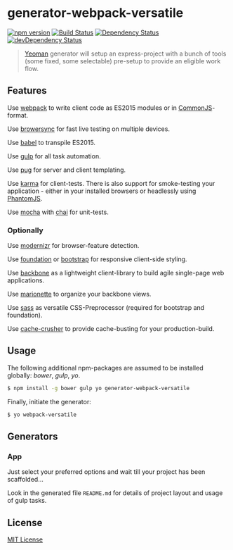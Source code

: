 # generator-webpack-versatile

[![npm version](https://img.shields.io/npm/v/generator-webpack-versatile.svg?style=flat-square)](https://www.npmjs.com/package/generator-webpack-versatile)
[![Build Status](https://secure.travis-ci.org/tapirdata/generator-webpack-versatile.png?branch=master)](https://travis-ci.org/tapirdata/generator-webpack-versatile)
[![Dependency Status](https://david-dm.org/tapirdata/generator-webpack-versatile.svg)](https://david-dm.org/tapirdata/generator-webpack-versatile)
[![devDependency Status](https://david-dm.org/tapirdata/generator-webpack-versatile/dev-status.svg)](https://david-dm.org/tapirdata/generator-webpack-versatile#info=devDependencies)

> [Yeoman](http://yeoman.io) generator will setup an express-project with a bunch of tools (some fixed, some selectable) pre-setup to provide an eligible work flow.

## Features

Use [webpack](http://webpack.github.io/) to write client code as ES2015 modules or in [CommonJS](http://en.wikipedia.org/wiki/CommonJS)-format.

Use [browersync](http://www.browsersync.io/) for fast live testing on multiple devices.

Use [babel](http://babeljs.io/) to transpile ES2015.

Use [gulp](http://gulpjs.com/) for all task automation.

Use [pug](http://pug-js.org) for server and client templating.

Use [karma](http://karma-runner.github.io/0.12/index.html) for client-tests. There is also support for smoke-testing your application - either in your installed browsers or
headlessly using [PhantomJS](http://phantomjs.org/).

Use [mocha](http://mochajs.org/) with [chai](http://chaijs.com/) for unit-tests.

### Optionally

Use [modernizr](http://modernizr.com/) for browser-feature detection.

Use [foundation](http://foundation.zurb.com/) or [bootstrap](http://getbootstrap.com/) for responsive client-side styling.

Use [backbone](http://backbonejs.org/) as a lightweight client-library to build agile single-page web applications.

Use [marionette](http://marionettejs.com/) to organize your backbone views.

Use [sass](http://sass-lang.com/) as versatile CSS-Preprocessor (required for bootstrap and foundation).

Use [cache-crusher](https://www.npmjs.com/package/cache-crusher) to provide cache-busting for your production-build.


## Usage

The following additional npm-packages are assumed to be installed globally: *bower*, *gulp*, *yo*.

```bash
$ npm install -g bower gulp yo generator-webpack-versatile
```

Finally, initiate the generator:

```bash
$ yo webpack-versatile
```

## Generators

### App

Just select your preferred options and wait till your project has been scaffolded...

Look in the generated file `README.md` for details of project layout and usage of gulp tasks.

## License

[MIT License](http://en.wikipedia.org/wiki/MIT_License)
